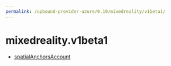 ```yaml
---
permalink: /upbound-provider-azure/0.19/mixedreality/v1beta1/
---
```


# mixedreality.v1beta1



* [spatialAnchorsAccount](spatialAnchorsAccount.md)